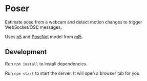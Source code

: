 # Poser

Estimate pose from a webcam and detect motion changes to trigger WebSocket/OSC
messages.

Uses [p5](https://p5js.org/) and
[PoseNet](https://learn.ml5js.org/#/reference/posenet) model from
[ml5](https://ml5js.org/).

## Development

Run `npm install` to install dependencies.

Run `npm start` to start the server. It will open a browser tab for you.
